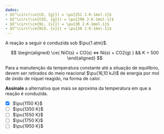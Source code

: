 ```yaml
---
dados:
- $S^\circ(\ce{CO, {g}}) = \pu{251 J.K-1mol-1}$
- $S^\circ(\ce{CO2, {g}}) = \pu{296 J.K-1mol-1}$
- $S^\circ(\ce{Ni, {s}}) = \pu{30 J.K-1mol-1}$
- $S^\circ(\ce{NiO, {s}}) = \pu{38 J.K-1mol-1}$
---
```


A reação a seguir é conduzida sob $\pu{1 atm}$.

$$
\begin{aligned}
\ce{ NiO(s) + CO(s) <=> Ni(s) + CO2(g) } && K = 500
\end{aligned}
$$

Para a manutenção da temperatura constante até a situação de equilíbrio, devem ser retirados do meio reacional $\pu{16,10 kJ}$ de energia por mol de óxido de níquel reagido, na forma de calor. 

**Assinale** a alternativa que mais se aproxima da temperatura em que a reação é conduzida.

- [x] $\pu{1150 K}$ 
- [ ] $\pu{1350 K}$ 
- [ ] $\pu{1550 K}$ 
- [ ] $\pu{1750 K}$ 
- [ ] $\pu{1950 K}$ 